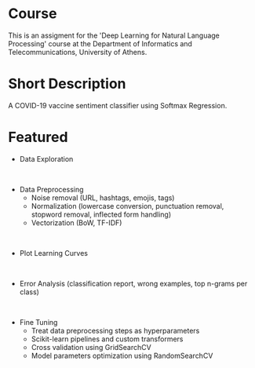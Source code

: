 # Course

This is an assigment for the 'Deep Learning for Natural Language Processing' course at the Department of Informatics and Telecommunications, University of Athens.

# Short Description

A COVID-19 vaccine sentiment classifier using Softmax Regression.

# Featured

- Data Exploration

<br>

- Data Preprocessing
  - Noise removal (URL, hashtags, emojis, tags)
  - Normalization (lowercase conversion, punctuation removal, stopword removal, inflected form handling)
  - Vectorization (BoW, TF-IDF)

<br>

- Plot Learning Curves

<br>

- Error Analysis (classification report, wrong examples, top n-grams per class)

<br>

- Fine Tuning
  - Treat data preprocessing steps as hyperparameters
  - Scikit-learn pipelines and custom transformers
  - Cross validation using GridSearchCV
  - Model parameters optimization using RandomSearchCV
